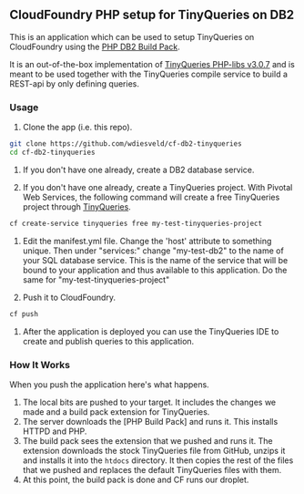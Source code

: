 ## CloudFoundry PHP setup for TinyQueries on DB2

This is an application which can be used to setup TinyQueries on CloudFoundry using the [PHP DB2 Build Pack].

It is an out-of-the-box implementation of [TinyQueries PHP-libs v3.0.7] and is meant to be used together with the TinyQueries compile service to build a REST-api by only defining queries.

### Usage

1. Clone the app (i.e. this repo).

  ```bash
  git clone https://github.com/wdiesveld/cf-db2-tinyqueries
  cd cf-db2-tinyqueries
  ```

1. If you don't have one already, create a DB2 database service. 

1. If you don't have one already, create a TinyQueries project. With Pivotal Web Services, the following command will create a free TinyQueries project through [TinyQueries].

  ```bash
  cf create-service tinyqueries free my-test-tinyqueries-project
  ```

1. Edit the manifest.yml file.  Change the 'host' attribute to something unique. Then under "services:" change "my-test-db2" to the name of your SQL database service. This is the name of the service that will be bound to your application and thus available to this application. Do the same for "my-test-tinyqueries-project"

1. Push it to CloudFoundry.

  ```bash
  cf push
  ```

1. After the application is deployed you can use the TinyQueries IDE to create and publish queries to this application.
  
### How It Works

When you push the application here's what happens.

1. The local bits are pushed to your target. It includes the changes we made and a build pack extension for TinyQueries.
1. The server downloads the [PHP Build Pack] and runs it.  This installs HTTPD and PHP.
1. The build pack sees the extension that we pushed and runs it.  The extension downloads the stock TinyQueries file from GitHub, unzips it and installs it into the `htdocs` directory.  It then copies the rest of the files that we pushed and replaces the default TinyQueries files with them. 
1. At this point, the build pack is done and CF runs our droplet.

[TinyQueries PHP-libs v3.0.7]:https://github.com/wdiesveld/tiny-queries-php-api/releases/tag/v3.0.7a
[TinyQueries]:http://www.tinyqueries.com
[PHP DB2 Build Pack]:https://github.com/ibmdb/db2heroku-buildpack-php


